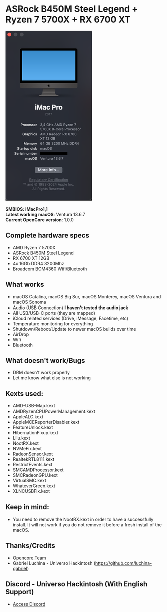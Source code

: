 <!-- OpenCore version 1.0.0 -->

# ASRock B450M Steel Legend + Ryzen 7 5700X + RX 6700 XT

![about-12 3 1](https://github.com/eloymelo/EFI-ASRock-B450M-SL-Ryzen-7-5700X-RX-6700-XT/blob/5e968a20d1199585a25b58cc22a80b762c06d65f/Images/aboutthismac.png?raw=true)

**SMBIOS: iMacPro1,1**
<br>
**Latest working macOS**: Ventura 13.6.7
<br>
**Current OpenCore version**: 1.0.0

## Complete hardware specs
- AMD Ryzen 7 5700X
- ASRock B450M Steel Legend
- RX 6700 XT 12GB
- 4x 16Gb DDR4 3200Mhz
- Broadcom BCM4360 Wifi/Bluetooth

## What works
- macOS Catalina, macOS Big Sur, macOS Monterey, macOS Ventura and macOS Sonoma
- Audio (USB Connection) **I haven't tested the audio jack**
- All USB/USB-C ports (they are mapped)
- iCloud related services (Drive, iMessage, Facetime, etc)
- Temperature monitoring for everything
- Shutdown/Reboot/Update to newer macOS builds over time
- AirDrop
- Wifi
- Bluetooth

## What doesn't work/Bugs
- DRM doesn't work properly
- Let me know what else is not working

## Kexts used:
- AMD-USB-Map.kext
- AMDRyzenCPUPowerManagement.kext
- AppleALC.kext
- AppleMCEReporterDisabler.kext
- FeatureUnlock.kext
- HibernationFixup.kext
- Lilu.kext
- NootRX.kext
- NVMeFix.kext
- RadeonSensor.kext
- RealtekRTL8111.kext
- RestrictEvents.kext
- SMCAMDProcessor.kext
- SMCRadeonGPU.kext
- VirtualSMC.kext
- WhateverGreen.kext
- XLNCUSBFix.kext

## Keep in mind:
- You need to remove the NootRX.kext in order to have a successfully install. It will not work if you do not remove it before a fresh install of the macOS.

## Thanks/Credits
- [Opencore Team](https://dortania.github.io/getting-started/)
- Gabriel Luchina - Universo Hackintosh (https://github.com/luchina-gabriel)

## Discord - Universo Hackintosh (With English Support)
- [Access Discord](https://discord.universohackintosh.com.br)
